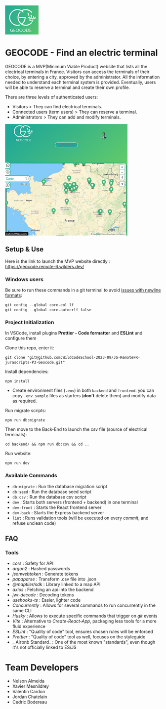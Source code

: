 ![Logo](./frontend/src/assets/logoreadme.webp) 

# GEOCODE - Find an electric terminal

GEOCODE is a MVP(Minimum Viable Product) website that lists all the electrical terminals in France. Visitors can access the terminals of their choice, by entering a city, approved by the administrator. All the information needed to understand each terminal system is provided.
Eventually, users will be able to reserve a terminal and create their own profile.

There are three levels of authenticated users:

- Visitors > They can find electrical terminals.
- Connected users (term users) > They can reserve a terminal.
- Administrators > They can add and modify terminals.

![map](./frontend/src/assets/cardpage.webp)

## Setup & Use

Here is the link to launch the MVP website directly : https://geocode.remote-6.wilders.dev/

### Windows users

Be sure to run these commands in a git terminal to avoid [issues with newline formats](https://en.wikipedia.org/wiki/Newline#Issues_with_different_newline_formats):

```shell
git config --global core.eol lf
git config --global core.autocrlf false
```

### Project Initialization

In VSCode, install plugins **Prettier - Code formatter** and **ESLint** and configure them

Clone this repo, enter it:
```shell
git clone "git@github.com:WildCodeSchool-2023-09/JS-RemoteFR-jurascripts-P3-Geocode.git"
```

Install dependencies:
```shell
npm install
```

- Create environment files (`.env`) in both `backend` and `frontend`: you can copy `.env.sample` files as starters (**don't** delete them) and modify data as required.

Run migrate scripts:
```shell
npm run db:migrate
```

Then move to the Back-End to launch the csv file (source of electrical terminals):
```shell
cd backend/ && npm run db:csv && cd ..
```

Run website:
```shell
npm run dev
```

### Available Commands

- `db:migrate` : Run the database migration script
- `db:seed` : Run the database seed script
- `db:csv` : Run the database csv script
- `dev` : Starts both servers (frontend + backend) in one terminal
- `dev-front` : Starts the React frontend server
- `dev-back` : Starts the Express backend server
- `lint` : Runs validation tools (will be executed on every _commit_, and refuse unclean code)

## FAQ

### Tools

- _cors_ : Safety for API
- _argon2_ : Hashed passwords
- _jsonwebtoken_ : Generate tokens
- _papaparse_ : Transform .csv file into .json
- _@maptiler/sdk_ : Library linked to a map API
- _axios_ : Fetching an api into the backend
- _jwt-decode_ : Decoding tokens
- _usehooks-ts_ : Easier, lighter code
- _Concurrently_ : Allows for several commands to run concurrently in the same CLI
- _Husky_ : Allows to execute specific commands that trigger on _git_ events
- _Vite_ : Alternative to _Create-React-App_, packaging less tools for a more fluid experience
- _ESLint_ : "Quality of code" tool, ensures chosen rules will be enforced
- _Prettier_ : "Quality of code" tool as well, focuses on the styleguide
- _ Airbnb Standard_ : One of the most known "standards", even though it's not officially linked to ES/JS

# Team Developers

- Nelson Almeida
- Xavier Mesnildrey
- Valentin Cardon
- Jordan Chatelain
- Cedric Bodereau
